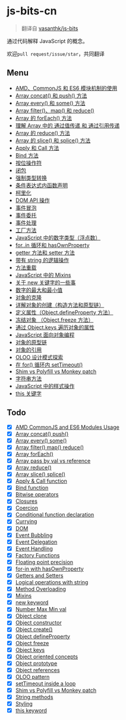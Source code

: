 # js-bits-cn

> 翻译自 [vasanthk/js-bits](https://github.com/vasanthk/js-bits)

通过代码解释 JavaScript 的概念。

欢迎`pull request/issue/star`，共同翻译

## Menu

- [AMD、CommonJS 和 ES6 模块机制的使用](js/amd-commonjs-es6modules.js)
- [Array concat() 和 push() 方法](js/array-concat-push.js)
- [Array every() 和 some() 方法](js/array-every-some.js)
- [Array filter()、map() 和 reduce()](js/array-filter-map-reduce.js)
- [Array 的 forEach() 方法](js/array-foreach.js)
- [理解 Array 中的 通过值传递 和 通过引用传递](js/array-pass-by-val-reference.js)
- [Array 的 reduce() 方法](js/array-reduce.js)
- [Array 的 slice() 和 splice() 方法](js/array-slice-splice.js)
- [Apply 和 Call 方法](js/call-apply-function.js)
- [Bind 方法](js/bind-function.js)
- [按位操作符](js/bitwise-operators.js)
- [闭包](js/closures.js)
- [强制类型转换](js/coercion.js)
- [条件表达式内函数声明](js/conditional-function-declaration.js)
- [柯里化](js/currying.js)
- [DOM API 操作](js/dom.js)
- [事件冒泡](js/event-bubbling.js)
- [事件委托](js/event-delegation.js)
- [事件处理](js/event-handling.js)
- [工厂方法](js/factory-functions.js)
- [JavaScript 中的数字类型（浮点数）](js/floating-point-precision.js)
- [for..in 循环和 hasOwnProperty](js/for-in-with-hasOwnProperty.js)
- [getter 方法和 setter 方法](js/getters-setters.js)
- [带有 string 的逻辑操作](js/logical-operations-with-string.js)
- [方法重载](js/method-overloading.js)
- [JavaScript 中的 Mixins](js/mixins.js)
- [关于 new 关键字的一些事](js/new-keyword.js)
- [数字的最大和最小值](js/number-maxmin-val.js)
- [对象的克隆](js/object-clone.js)
- [详解对象的创建（构造方法和原型链）](js/object-constructor.js)
- [定义属性（Object.defineProperty 方法）](js/object-defineProperty.js)
- [冻结对象 （Object.freeze 方法）](js/object-freeze.js)
- [通过 Object.keys 遍历对象的属性](js/object-keys.js)
- [JavaScript 面向对象编程](js/object-oriented.js)
- [对象的原型链](js/object-prototype.js)
- [对象的引用](js/object-reference.js)
- [OLOO 设计模式探索](js/oloo-pattern.js)
- [在 for() 循环内 setTimeout()](js/setTimeout-inside-loop.js)
- [Shim vs Polyfill vs Monkey patch](js/shim-polyfill-monkeypatch.js)
- [字符串方法](js/string-methods.js)
- [JavaScript 中的样式操作](js/styling.js)
- [this 关键字](js/this-keyword.js)

## Todo

- [x] [AMD CommonJS and ES6 Modules Usage](js/amd-commonjs-es6modules.js)
- [x] [Array concat() push()](js/array-concat-push.js)
- [x] [Array every() some()](js/array-every-some.js)
- [x] [Array filter() map() reduce()](js/array-filter-map-reduce.js)
- [x] [Array forEach()](js/array-foreach.js)
- [x] [Array pass by val vs reference](js/array-pass-by-val-reference.js)
- [x] [Array reduce()](js/array-reduce.js)
- [x] [Array slice() splice()](js/array-slice-splice.js)
- [x] [Apply & Call function](js/call-apply-function.js)
- [x] [Bind function](js/bind-function.js)
- [x] [Bitwise operators](js/bitwise-operators.js)
- [x] [Closures](js/closures.js)
- [x] [Coercion](js/coercion.js)
- [x] [Conditional function declaration](js/conditional-function-declaration.js)
- [x] [Currying](js/currying.js)
- [x] [DOM](js/dom.js)
- [x] [Event Bubbling](js/event-bubbling.js)
- [x] [Event Delegation](js/event-delegation.js)
- [x] [Event Handling](js/event-handling.js)
- [x] [Factory Functions](js/factory-functions.js)
- [x] [Floating point precision](js/floating-point-precision.js)
- [x] [for-in with hasOwnProperty](js/for-in-with-hasOwnProperty.js)
- [x] [Getters and Setters](js/getters-setters.js)
- [x] [Logical operations with string](js/logical-operations-with-string.js)
- [x] [Method Overloading](js/method-overloading.js)
- [x] [Mixins](js/mixins.js)
- [x] [new keyword](js/new-keyword.js)
- [x] [Number Max Min val](js/number-maxmin-val.js)
- [x] [Object clone](js/object-clone.js)
- [x] [Object constructor](js/object-constructor.js)
- [x] [Object create()](js/object-create.js)
- [x] [Object defineProperty](js/object-defineProperty.js)
- [x] [Object freeze](js/object-freeze.js)
- [x] [Object keys](js/object-keys.js)
- [x] [Object oriented concepts](js/object-oriented.js)
- [x] [Object prototype](js/object-prototype.js)
- [x] [Object references](js/object-reference.js)
- [x] [OLOO pattern](js/oloo-pattern.js)
- [x] [setTimeout inside a loop](js/setTimeout-inside-loop.js)
- [x] [Shim vs Polyfill vs Monkey patch](js/shim-polyfill-monkeypatch.js)
- [x] [String methods](js/string-methods.js)
- [x] [Styling](js/styling.js)
- [x] [this keyword](js/this-keyword.js)
